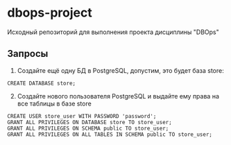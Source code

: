 # dbops-project
Исходный репозиторий для выполнения проекта дисциплины "DBOps"

## Запросы

1. Создайте ещё одну БД в PostgreSQL, допустим, это будет база store:
```
CREATE DATABASE store;
```

2. Создайте нового пользователя PostgreSQL и выдайте ему права на все таблицы в базе store
```
CREATE USER store_user WITH PASSWORD 'password';
GRANT ALL PRIVILEGES ON DATABASE store TO store_user;
GRANT ALL PRIVILEGES ON SCHEMA public TO store_user;
GRANT ALL PRIVILEGES ON ALL TABLES IN SCHEMA public TO store_user;
```
